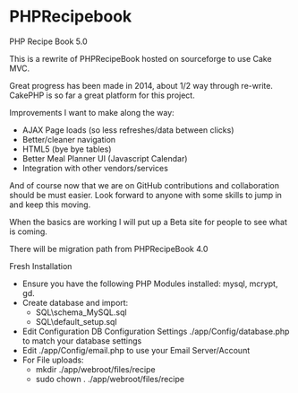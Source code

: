 PHPRecipebook
=============

PHP Recipe Book 5.0

This is a rewrite of PHPRecipeBook hosted on sourceforge to use Cake MVC.

Great progress has been made in 2014, about 1/2 way through re-write.  CakePHP is so far a great platform for this project.  

Improvements I want to make along the way:
* AJAX Page loads (so less refreshes/data between clicks)
* Better/cleaner navigation
* HTML5 (bye bye tables)
* Better Meal Planner UI (Javascript Calendar)
* Integration with other vendors/services

And of course now that we are on GitHub contributions and collaboration should be must easier.  Look forward to anyone with some skills to jump in and keep this moving.

When the basics are working I will put up a Beta site for people to see what is coming.

There will be migration path from PHPRecipeBook 4.0

Fresh Installation
* Ensure you have the following PHP Modules installed: mysql, mcrypt, gd.
* Create database and import:
    - SQL\schema_MySQL.sql
    - SQL\default_setup.sql
* Edit Configuration DB Configuration Settings ./app/Config/database.php to match your database settings
* Edit ./app/Config/email.php to use your Email Server/Account
* For File uploads:
    - mkdir ./app/webroot/files/recipe
    - sudo chown <your web group>.<your web user> ./app/webroot/files/recipe
